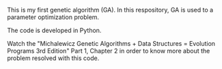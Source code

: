 This is my first genetic algorithm (GA). In this respository, GA is used to a parameter optimization problem.

The code is developed in Python.

Watch the "Michalewicz Genetic Algorithms + Data Structures = Evolution Programs 3rd Edition" Part 1, Chapter 2 in order to know more about the problem resolved with this code.
